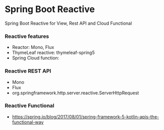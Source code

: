 Spring Boot Reactive
=====================

Spring Boot Reactive for View, Rest API and Cloud Functional

### Reactive features

* Reactor: Mono, Flux 
* ThymeLeaf reactive: thymeleaf-spring5
* Spring Cloud function: 


### Reactive REST API

* Mono
* Flux
* org.springframework.http.server.reactive.ServerHttpRequest

### Reactive Functional

* https://spring.io/blog/2017/08/01/spring-framework-5-kotlin-apis-the-functional-way